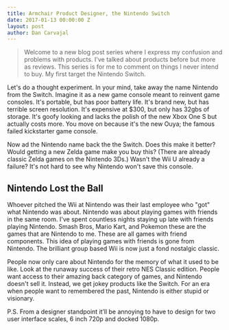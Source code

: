 ```yaml
---
title: Armchair Product Designer, the Nintendo Switch
date: 2017-01-13 00:00:00 Z
layout: post
author: Dan Carvajal
---
```


> Welcome to a new blog post series where I express my confusion and problems with products. I've talked about products before but more as reviews. This series is for me to comment on things I never intend to buy. My first target the Nintendo Switch.

Let's do a thought experiment. In your mind, take away the name Nintendo from the Switch. Imagine it as a new game console meant to reinvent game consoles. It's portable, but has poor battery life. It's brand new, but has terrible screen resolution. It's expensive at $300, but only has 32gbs of storage. It's goofy looking and lacks the polish of the new Xbox One S but actually costs more. You move on because it's the new Ouya; the famous failed kickstarter game console.

Now ad the Nintendo name back the the Switch. Does this make it better? Would getting a new Zelda game make you buy this? (There are already classic Zelda games on the Nintendo 3Ds.) Wasn't the Wii U already a failure? It's not hard to see why Nintendo won't save this console.

## Nintendo Lost the Ball

Whoever pitched the Wii at Nintendo was their last employee who "got" what Nintendo was about. Nintendo was about playing games with friends in the same room. I've spent countless nights staying up late with friends playing Nintendo. Smash Bros, Mario Kart, and Pokemon these are the games that are Nintendo to me. These are all games with friend components. This idea of playing games with friends is gone from Nintendo. The brilliant group based Wii is now just a fond nostalgic classic.

People now only care about Nintendo for the memory of what it used to be like. Look at the runaway success of their retro NES Classic edition. People want access to their amazing back category of games, and Nintendo doesn't sell it. Instead, we get jokey products like the Switch. For an era when people want to remembered the past, Nintendo is either stupid or visionary.

P.S. From a designer standpoint it’ll be annoying to have to design for two user interface scales, 6 inch 720p and docked 1080p.
